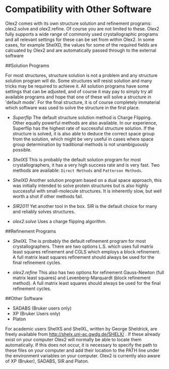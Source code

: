 # Compatibility with Other Software 
Olex2 comes with its own structure solution and refinement programs: olex2.solve and olex2.refine. Of course you are not limited to these. Olex2 fully supports a wide range of commonly used crystallographic programs and all relevant settings for these can be set from within Olex2. In some cases, for example ShelXD, the values for some of the required fields are calcuated by Olex2 and are automatically passed through to the external software

##Solution Programs

For most structures, structure solution is not a problem and any structure solution program will do. Some structures will resist solution and many tricks may be required to achieve it. All solution programs have some settings that can be adjusted, and of course it may pay to simply try all available programs and hope that one of these will solve a structure in 'default mode'. For the final structure, it is of course completely immaterial which software was used to solve the structure in the first place. 

- *Superflip* The default structure solution method is Charge Flipping. Other equally powerful methods are also available. In our experience, Superflip has the highest rate of successful structure solution. If the structure is solved, it is also able to deduce the correct space group from the solution, which might be very useful in cases where space group determination by traditional methods is not unambiguously possible.

- *ShelXS* This is probably the default solution program for most crystallographers, it has a very high success rate and is very fast. Two methods are available: ``Direct Methods`` and ``Patterson Methods``.

- *ShelXD* Another solution program based on a dual space approach, this was initially intended to solve protein structures but is also highly successful with small-molecule structures. It is inherently slow, but well worth a shot if other methods fail.

- *SIR2011* Yet another tool in the box. SIR is the default choice for many and reliably solves structures.

- *olex2.solve* Uses a charge flipping algorithm.

##Refinement Programs

- *ShelXL* The is probably the default refinement program for most crystallographers.  There are two options L.S. which uses full matrix least squares refinement and CGLS which employs a block refinement.  A full matrix least squares refinement should always be used for the final refinement cycles.

- *olex2.refine* This also has two options for refinement Gauss-Newton (full matrix least squares) and Levenberg-Marquardt (block refinement method).  A full matrix least squares should always be used for the final refinement cycles.

##Other Software

- SADABS (Bruker users only)
- XP (Bruker Users only)
- Platon

For academic users ShelXS and ShelXL, written by George Sheldrick, are freely available from http://shelx.uni-ac.gwdg.de/SHELX/ . If these already exist on your computer Olex2 will normally be able to locate them automatically. If this does not occur, it is necessary to specify the path to these files on your computer and add their location to the PATH line under the environment variables on your computer. Olex2 is currently also aware of XP (Bruker), SADABS, SIR and Platon.

